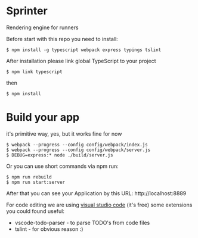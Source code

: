# Sprinter
Rendering engine for runners

Before start with this repo you need to install:
```
$ npm install -g typescript webpack express typings tslint
```

After installation please link global TypeScript to your project

```
$ npm link typescript
```

then
```
$ npm install
```

# Build your app
it's primitive way, yes, but it works fine for now
```
$ webpack --progress --config config/webpack/index.js
$ webpack --progress --config config/webpack/server.js
$ DEBUG=express:* node ./build/server.js
```
Or you can use short commands via npm run:
```
$ npm run rebuild
$ npm run start:server
```

After that you can see your Application by this URL: http://localhost:8889

For code editing we are using [visual studio code](https://code.visualstudio.com/) (it's free)
some extensions you could found useful:
* vscode-todo-parser - to parse TODO's from code files
* tslint - for obvious reason :)
